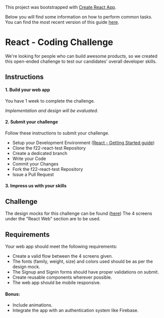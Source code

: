 This project was bootstrapped with [Create React App](https://github.com/facebookincubator/create-react-app).

Below you will find some information on how to perform common tasks.<br>
You can find the most recent version of this guide [here](https://github.com/facebookincubator/create-react-app/blob/master/packages/react-scripts/template/README.md).

# React - Coding Challenge

We're looking for people who can build awesome products, so we created this open-ended challenge to test our candidates' overall developer skills.

## Instructions
#### 1. Build your web app
You have 1 week to complete the challenge.

*Implementation and design will be evaluated.*
#### 2. Submit your challenge
Follow these instructions to submit your challenge.
* Setup your Development Environment ([React - Getting Started guide](https://reactjs.org/docs/getting-started.html))
* Clone the f22-react-test Repository
* Create a dedicated branch
* Write your Code
* Commit your Changes
* Fork the f22-react-test Repository
* Issue a Pull Request

#### 3. Impress us with your skills

## Challenge
The design mocks for this challenge can be found ([here](https://zpl.io/aRYwpAN)) 
The 4 screens under the "React Web" section are to be used.

## Requirements
Your web app should meet the following requirements:
* Create a valid flow between the 4 screens given.
* The fonts (family, weight, size) and colors used should be as per the design mock.
* The Signup and Signin forms should have proper validations on submit.
* Create reusable components wherever possible.
* The web app should be mobile responsive.

#### Bonus:
* Include animations.
* Integrate the app with an authentication system like Firebase.
